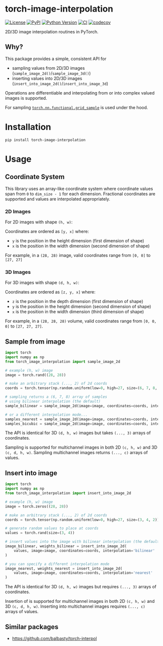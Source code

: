 # torch-image-interpolation

[![License](https://img.shields.io/pypi/l/torch-image-interpolation.svg?color=green)](https://github.com/teamtomo/torch-image-interpolation/raw/main/LICENSE)
[![PyPI](https://img.shields.io/pypi/v/torch-image-interpolation.svg?color=green)](https://pypi.org/project/torch-image-interpolation)
[![Python Version](https://img.shields.io/pypi/pyversions/torch-image-interpolation.svg?color=green)](https://python.org)
[![CI](https://github.com/teamtomo/torch-image-interpolation/actions/workflows/ci.yml/badge.svg)](https://github.com/teamtomo/torch-image-interpolation/actions/workflows/ci.yml)
[![codecov](https://codecov.io/gh/teamtomo/torch-image-interpolation/branch/main/graph/badge.svg)](https://codecov.io/gh/teamtomo/torch-image-interpolation)

2D/3D image interpolation routines in PyTorch.

## Why?

This package provides a simple, consistent API for

- sampling values from 2D/3D images (`sample_image_2d()`/`sample_image_3d()`)
- inserting values into 2D/3D images (`insert_into_image_2d()`/`insert_into_image_3d`)

Operations are differentiable and interpolating from or into complex valued images is supported.

For sampling [`torch.nn.functional.grid_sample`](https://pytorch.org/docs/stable/generated/torch.nn.functional.grid_sample.html)
is used under the hood.

# Installation

```shell
pip install torch-image-interpolation
```

# Usage

## Coordinate System

This library uses an array-like coordinate system where coordinate values span from `0`
to `dim_size - 1` for each dimension.
Fractional coordinates are supported and values are interpolated appropriately.

### 2D Images

For 2D images with shape `(h, w)`:

Coordinates are ordered as `[y, x]` where:

- `y` is the position in the height dimension (first dimension of shape)
- `x` is the position in the width dimension (second dimension of shape)

For example, in a `(28, 28)` image, valid coordinates range from `[0, 0]` to `[27, 27]`

### 3D Images

For 3D images with shape `(d, h, w)`:

Coordinates are ordered as `[z, y, x]` where:

- `z` is the position in the depth dimension (first dimension of shape)
- `y` is the position in the height dimension (second dimension of shape)
- `x` is the position in the width dimension (third dimension of shape)

For example, in a `(28, 28, 28)` volume, valid coordinates range from `[0, 0, 0]` to
`[27, 27, 27]`.

## Sample from image

```python
import torch
import numpy as np
from torch_image_interpolation import sample_image_2d

# example (h, w) image
image = torch.rand((28, 28))

# make an arbitrary stack (..., 2) of 2d coords
coords = torch.tensor(np.random.uniform(low=0, high=27, size=(6, 7, 8, 2))).float()

# sampling returns a (6, 7, 8) array of samples
# using bilinear interpolation (the default)
sample_bilinear = sample_image_2d(image=image, coordinates=coords, interpolation='bilinear')

# or a different interpolation mode...
samples_nearest = sample_image_2d(image=image, coordinates=coords, interpolation='nearest')
samples_bicubic = sample_image_2d(image=image, coordinates=coords, interpolation='bicubic')
```

The API is identical for 3D `(d, h, w)` images but takes `(..., 3)` arrays of
coordinates.

Sampling is supported for multichannel images in both 2D `(c, h, w)` and 3D `(c, d, h, w)`. 
Sampling multichannel images returns `(..., c)` arrays of values. 



## Insert into image

```python
import torch
import numpy as np
from torch_image_interpolation import insert_into_image_2d

# example (h, w) image
image = torch.zeros((28, 28))

# make an arbitrary stack (..., 2) of 2d coords
coords = torch.tensor(np.random.uniform(low=0, high=27, size=(3, 4, 2)))

# generate random values to place at coords
values = torch.rand(size=(3, 4))

# insert values into the image with bilinear interpolation (the default)
image_bilinear, weights_bilinear = insert_into_image_2d(
    values, image=image, coordinates=coords, interpolation='bilinear'
)

# you can specify a different interpolation mode
image_nearest, weights_nearest = insert_into_image_2d(
    values, image=image, coordinates=coords, interpolation='nearest'
)
```

The API is identical for 3D `(d, h, w)` images but requires `(..., 3)` arrays of
coordinates.

Insertion of is supported for multichannel images in both 2D `(c, h, w)` and 3D `(c, d, h, w)`. 
Inserting into multichannel images requires `(..., c)` arrays of values.


## Similar packages

- https://github.com/balbasty/torch-interpol




